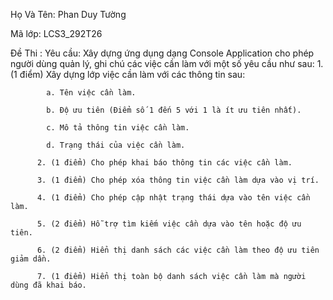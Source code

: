 Họ Và Tên: Phan Duy Tường

Mã lớp: LCS3_292T26

Đề Thi : Yêu cầu: Xây dựng ứng dụng dạng Console Application cho phép người dùng quản lý, ghi chú các việc cần làm với một số yêu cầu như sau:
          1. (1 điểm) Xây dựng lớp việc cần làm với các thông tin sau:
          
            a. Tên việc cần làm.
            
            b. Độ ưu tiên (Điểm số 1 đến 5 với 1 là ít ưu tiên nhất).
            
            c. Mô tả thông tin việc cần làm.
            
            d. Trạng thái của việc cần làm.
            
          2. (1 điểm) Cho phép khai báo thông tin các việc cần làm.
          
          3. (1 điểm) Cho phép xóa thông tin việc cần làm dựa vào vị trí.
          
          4. (1 điểm) Cho phép cập nhật trạng thái dựa vào tên việc cần làm.
          
          5. (2 điểm) Hỗ trợ tìm kiếm việc cần dựa vào tên hoặc độ ưu tiên.
          
          6. (2 điểm) Hiển thị danh sách các việc cần làm theo độ ưu tiên giảm dần.
          
          7. (1 điểm) Hiển thị toàn bộ danh sách việc cần làm mà người dùng đã khai báo.
